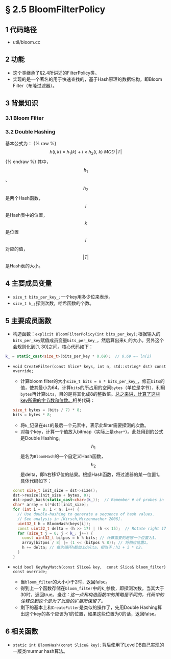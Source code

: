 # § 2.5 BloomFilterPolicy

## 1 代码路径

* util/bloom.cc

## 2 功能

* 这个类继承了§2.4所讲述的FilterPolicy类。
* 实现的是一个著名的用于快速查找的，基于Hash原理的数据结构，即Bloom Filter（布隆过滤器）。

## 3 背景知识

### 3.1 Bloom Filter

### 3.2 Double Hashing

基本公式为：
{% raw %}
$$
h(i, k)\ =\ h_1(k)\ +\ i\ \times\ h_2(i,\ k)\ MOD\ |T|
$$
{% endraw %}
其中，$${h_1}$$、$${h_2}$$是两个Hash函数，$${i}$$是Hash表中的位置，$${k}$$是位置$${i}$$对应的值，$${|T|}$$是Hash表的大小。

## 4 主要成员变量

* `size_t bits_per_key_;`一个key用多少位来表示。
* `size_t k_;`探测次数，哈希函数的个数。

## 5 主要成员函数

* 构造函数：`explicit BloomFilterPolicy(int bits_per_key);`根据输入的`bits_per_key`赋值成员变量`bits_per_key_`，然后算出来`k_`的大小。另外这个会规则化到[1,  30]之间。核心代码如下：

```cpp
k_ = static_cast<size_t>(bits_per_key * 0.69);  // 0.69 =~ ln(2)
```

* `void CreateFilter(const Slice* keys, int n, std::string* dst) const override;`

  * 计算bloom filter的大小`size_t bits = n * bits_per_key_`，修正`bits`的值，使其最小为64。计算`bits`的所占用的空间`bytes`（单位是字节），利用`bytes`再计算`bits`，目的是将其化成8的整数倍。<u>总之来讲，计算了这些key所需的字节数和位数。</u>相关代码：

  ```cpp
  size_t bytes = (bits / 7) * 8;
  bits = bytes * 8;
  ```

  * 将`k_`记录在`dst`的最后一个元素中，表示此filter需要探测的次数。
  * 对每个key，计算一个值放入bitmap（实际上是`char*`）。此处用到的公式是Double Hashing。$${h_1}$$是名为`BloomHash`的一个自定义Hash函数，$${h_2}$$是delta，即h右移17位的结果。根据Hash函数，将过滤器的某一位置1。具体代码如下：

  ```cpp
  const size_t init_size = dst->size();
  dst->resize(init_size + bytes, 0);
  dst->push_back(static_cast<char>(k_));  // Remember # of probes in filter
  char* array = &(*dst)[init_size];
  for (int i = 0; i < n; i++) {
    // Use double-hashing to generate a sequence of hash values.
    // See analysis in [Kirsch,Mitzenmacher 2006].
    uint32_t h = BloomHash(keys[i]);
    const uint32_t delta = (h >> 17) | (h << 15);  // Rotate right 17 bits
    for (size_t j = 0; j < k_; j++) {
      const uint32_t bitpos = h % bits; // 计算需要的是哪一个位置为1。
      array[bitpos / 8] |= (1 << (bitpos % 8)); // 将相应位置1。
      h += delta; // 每次循环h都加上delta，相当于：h1 + i * h2。
    }
  }
  ```

* `void bool KeyMayMatch(const Slice& key,  const Slice& bloom_filter) const override;`

  * 当`bloom_filter`的大小小于2时，返回false。
  * 得到上一个函数存储在`bloom_filter`中的`k_`参数，即探测次数。当其大于30时，返回true。*备注：这一点和构造函数中的策略是不同的，代码中的注释说到这个是为了以后的扩展所保留了。*
  * 剩下的基本上和`CreateFilter`是类似的操作了，先用Double Hashing算出这个key的各个应该为1的位置，如果这些位置为0的话，返回false。

## 6 相关函数

* `static int BloomHash(const Slice& key);`背后使用了LevelDB自己实现的一版类murmur hash算法。